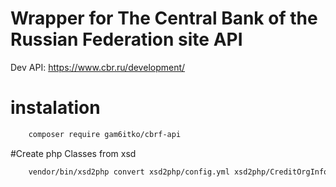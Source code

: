 # Wrapper for The Central Bank of the Russian Federation site API

Dev API: https://www.cbr.ru/development/

# instalation

```bash
    composer require gam6itko/cbrf-api
```

#Create php Classes from xsd 

```bash
    vendor/bin/xsd2php convert xsd2php/config.yml xsd2php/CreditOrgInfoService/*.xsd
```